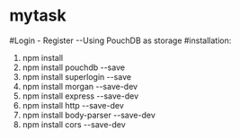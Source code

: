 # mytask
#Login - Register
  --Using PouchDB as storage
#installation:
  1. npm install
  2. npm install pouchdb --save
  3. npm install superlogin --save
  4. npm install morgan --save-dev
  5. npm install express --save-dev
  6. npm install http --save-dev
  7. npm install body-parser --save-dev
  8. npm install cors --save-dev

